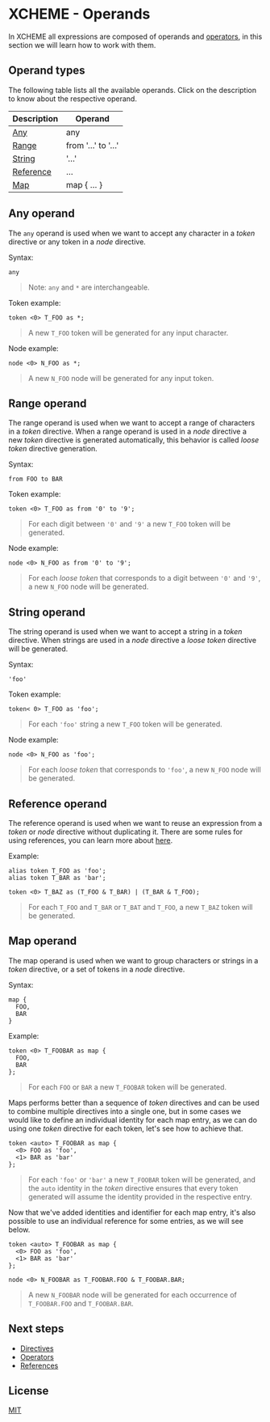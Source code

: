 # XCHEME - Operands

In XCHEME all expressions are composed of operands and [operators](./operators.md), in this section we will learn how to work with them.

## Operand types

The following table lists all the available operands. Click on the description to know about the respective operand.

| Description                     | Operand         |
| ------------------------------- | --------------- |
| [Any](#any-operand)             | any             |
| [Range](#range-operand)         | from '…' to '…' |
| [String](#string-operand)       | '…'             |
| [Reference](#reference-operand) | …               |
| [Map](#map-operand)             | map { … }       |

## Any operand

The `any` operand is used when we want to accept any character in a _token_ directive or any token in a _node_ directive.

Syntax:

```xcm
any
```

> Note: `any` and `*` are interchangeable.

Token example:

```xcm
token <0> T_FOO as *;
```

> A new `T_FOO` token will be generated for any input character.

Node example:

```xcm
node <0> N_FOO as *;
```

> A new `N_FOO` node will be generated for any input token.

## Range operand

The range operand is used when we want to accept a range of characters in a _token_ directive. When a range operand is used in a _node_ directive a new _token_ directive is generated automatically, this behavior is called _loose token_ directive generation.

Syntax:

```xcm
from FOO to BAR
```

Token example:

```xcm
token <0> T_FOO as from '0' to '9';
```

> For each digit between `'0'` and `'9'` a new `T_FOO` token will be generated.

Node example:

```xcm
node <0> N_FOO as from '0' to '9';
```

> For each _loose token_ that corresponds to a digit between `'0'` and `'9'`, a new `N_FOO` node will be generated.

## String operand

The string operand is used when we want to accept a string in a _token_ directive. When strings are used in a _node_ directive a _loose token_ directive will be generated.

Syntax:

```xcm
'foo'
```

Token example:

```xcm
token< 0> T_FOO as 'foo';
```

> For each `'foo'` string a new `T_FOO` token will be generated.

Node example:

```xcm
node <0> N_FOO as 'foo';
```

> For each _loose token_ that corresponds to `'foo'`, a new `N_FOO` node will be generated.

## Reference operand

The reference operand is used when we want to reuse an expression from a _token_ or _node_ directive without duplicating it. There are some rules for using references, you can learn more about [here](./references.md).

Example:

```xcm
alias token T_FOO as 'foo';
alias token T_BAR as 'bar';

token <0> T_BAZ as (T_FOO & T_BAR) | (T_BAR & T_FOO);
```

> For each `T_FOO` and `T_BAR` or `T_BAT` and `T_FOO`, a new `T_BAZ` token will be generated.

## Map operand

The map operand is used when we want to group characters or strings in a _token_ directive, or a set of tokens in a _node_ directive.

Syntax:

```xcm
map {
  FOO,
  BAR
}
```

Example:

```xcm
token <0> T_FOOBAR as map {
  FOO,
  BAR
};
```

> For each `FOO` or `BAR` a new `T_FOOBAR` token will be generated.

Maps performs better than a sequence of _token_ directives and can be used to combine multiple directives into a single one, but in some cases we would like to define an individual identity for each map entry, as we can do using one _token_ directive for each token, let's see how to achieve that.

```xcm
token <auto> T_FOOBAR as map {
  <0> FOO as 'foo',
  <1> BAR as 'bar'
};
```

> For each `'foo'` or `'bar'` a new `T_FOOBAR` token will be generated, and the `auto` identity in the _token_ directive ensures that every token generated will assume the identity provided in the respective entry.

Now that we've added identities and identifier for each map entry, it's also possible to use an individual reference for some entries, as we will see below.

```xcm
token <auto> T_FOOBAR as map {
  <0> FOO as 'foo',
  <1> BAR as 'bar'
};

node <0> N_FOOBAR as T_FOOBAR.FOO & T_FOOBAR.BAR;
```

> A new `N_FOOBAR` node will be generated for each occurrence of `T_FOOBAR.FOO` and `T_FOOBAR.BAR`.

## Next steps

- [Directives](./directives.md)
- [Operators](./operators.md)
- [References](./references.md)

## License

[MIT](../LICENSE)
